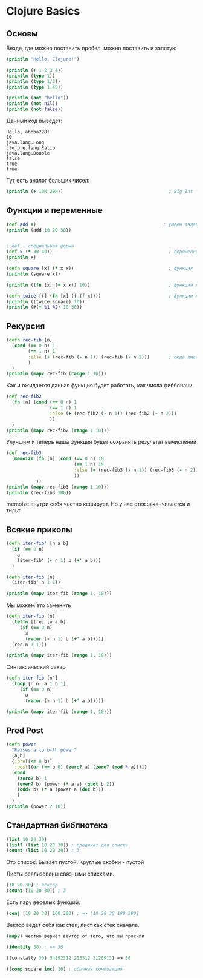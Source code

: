 # Clojure Basics

## Основы

Везде, где можно поставить пробел, можно поставить и запятую

```clj
(println "Hello, Clojure!")

(println (+ 1 2 3 4))
(println (type 1))
(println (type 1/2))
(println (type 1.45))

(println (not "hello"))
(println (not nil))
(println (not false))
```
Данный код выведет:

```
Hello, aboba228!
10
java.lang.Long
clojure.lang.Ratio
java.lang.Double
false
true
true
```

Тут есть аналог больших чисел:

```clj
(println (+ 10N 20N))                                       ; Big Int тип
```


## Функции и переменные

```clj
(def add +)                                               ; умеем задавать
(println (add 10 20 30))


; def - специальная форма
(def x (* 30 40))                                           ; переменная
(println x)

(defn square [x] (* x x))                                   ; функция
(println (square x))

(println ((fn [x] (+ x x)) 10))                             ; функции могут быть анонимными

(defn twice [f] (fn [x] (f (f x))))                         ; функции могут быть от функций
(println ((twice square) 10))
(println (#(+ %1 %2) 10 30))

```

## Рекурсия
```clj
(defn rec-fib [n]
  (cond (== 0 n) 1
        (== 1 n) 1
        :else (+ (rec-fib (- n 1)) (rec-fib (- n 2)))       ; сюда вместо else можно написать арбуз
        )
  )
(println (mapv rec-fib (range 1 10)))
```
Как и ожидается данная функция будет работать, как числа фиббоначи.

```clj
(def rec-fib2
  (fn [n] (cond (== 0 n) 1
                (== 1 n) 1
                :else (+ (rec-fib2 (- n 1)) (rec-fib2 (- n 2)))
                ))
  )
(println (mapv rec-fib2 (range 1 10)))
```

Улучшим и теперь наша функция будет сохранять результат вычислений
```clj
(def rec-fib3
  (memoize (fn [n] (cond (== 0 n) 1N
                         (== 1 n) 1N
                         :else (+ (rec-fib3 (- n 1)) (rec-fib3 (- n 2)))
                         ))
           ))
(println (mapv rec-fib3 (range 1 10)))
(println (rec-fib3 100))
```
memoize внутри себя честно кеширует. Но у нас стек заканчивается и тильт

## Всякие приколы

```clj 
(defn iter-fib' [n a b]
  (if (== 0 n)
    a
    (iter-fib' (- n 1) b (+' a b)))
  )

(defn iter-fib [n]
  (iter-fib' n 1 1))

(println (mapv iter-fib (range 1, 10)))
```
Мы можем это заменить

```clj
(defn iter-fib [n]
  (letfn [(rec [n a b]
     (if (== 0 n)
       a
       (recur (- n 1) b (+' a b))))]
  (rec n 1 1)))

(println (mapv iter-fib (range 1, 10)))
```

Синтаксический сахар
```clj
(defn iter-fib [n']
  (loop [n n' a 1 b 1]
     (if (== 0 n)
       a
       (recur (- n 1) b (+' a b)))))

(println (mapv iter-fib (range 1, 10)))

```


## Pred Post

```clj
(defn power
  "Raises a to b-th power"
  [a,b]
  {:pre[(<= 0 b)]
   :post[(or (== b 0) (zero? a) (zero? (mod % a)))]}
  (cond
    (zero? b) 1
    (even? b) (power (* a a) (quot b 2))
    (odd? b) (* a (power a (dec b)))
    )
  )
(println (power 2 10))
```

## Стандартная библиотека 

```clj
(list 10 20 30)
(list? (list 10 20 30)) ; предикат для списка
(count (list 10 20 30)) ; 3
 ```
 Это список. Бывает пустой. Круглые скобки - пустой 

 Листы реализованы связными списками.

```clj
[10 20 30] ; вектор
(count [10 20 30]) ; 3
```

Есть пару веселых функций:

```clj
(conj [10 20 30] 100 200) ; => [10 20 30 100 200]
```
Вектор ведет себя как стек, лист как стек сначала.

```clj
(mapv) честно вернет вектор от того, что вы просили
```

```clj
(identity 30) ; => 30
```

```clj
((constatly 30) 34892312 213512 3120913) => 30
```

```clj
((comp square inc) 10) ; обычная композиция
```